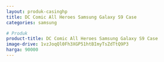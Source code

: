 ```yaml
---
layout: produk-casinghp
title: DC Comic All Heroes Samsung Galaxy S9 Case
categories: samsung

# Produk
product-title: DC Comic All Heroes Samsung Galaxy S9 Case
image-drive: 1vzJoqQl0Fh3XGP51htBImyTsZdTtQ9P3
harga: 90000
---
```

